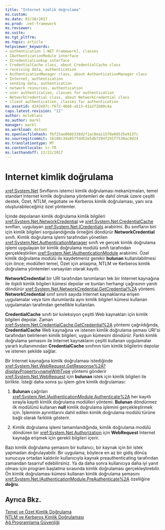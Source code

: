 ```yaml
---
title: "Internet kimlik doğrulama"
ms.custom: 
ms.date: 03/30/2017
ms.prod: .net-framework
ms.reviewer: 
ms.suite: 
ms.tgt_pltfrm: 
ms.topic: article
helpviewer_keywords:
- authentication [.NET Framework], classes
- IAuthenticationModule interface
- ICredentialLookup interface
- CredentialCache class, about CredentialCache class
- receiving data, authentication
- AuthenticationManager class, about AuthenticationManager class
- Internet, authentication
- sending data, authentication
- network resources, authentication
- user authentication, classes for authentication
- NetworkCredential class, about NetworkCredential class
- client authentication, classes for authentication
ms.assetid: d342e87c-f672-4660-a513-41a2f2b80c4a
caps.latest.revision: "11"
author: mcleblanc
ms.author: markl
manager: markl
ms.workload: dotnet
ms.openlocfilehash: fbf25ae866b338d2f1ac0ea11570e0d535e9137c
ms.sourcegitcommit: 16186c34a957fdd52e5db7294f291f7530ac9d24
ms.translationtype: MT
ms.contentlocale: tr-TR
ms.lasthandoff: 12/22/2017
---
```

# <a name="internet-authentication"></a>Internet kimlik doğrulama
<xref:System.Net> Sınıflarını istemci kimlik doğrulaması mekanizmaları, temel standart Internet kimlik doğrulama yöntemleri de dahil olmak üzere çeşitli destek, Özet, NTLM, negotiate ve Kerberos kimlik doğrulaması, yanı sıra oluşturabileceğiniz özel yöntemler.  
  
 İçinde depolanan kimlik doğrulama kimlik bilgileri <xref:System.Net.NetworkCredential> ve <xref:System.Net.CredentialCache> sınıfları, uygulayan <xref:System.Net.ICredentials> arabirimi. Bu sınıfların biri için kimlik bilgileri sorgulandığında örneğini döndürür **NetworkCredential** sınıfı. Kimlik doğrulama işlemi tarafından yönetilen <xref:System.Net.AuthenticationManager> sınıfı ve gerçek kimlik doğrulama işlemi uygulayan bir kimlik doğrulama modülü sınıfı tarafından gerçekleştirilen <xref:System.Net.IAuthenticationModule> arabirimi. Özel kimlik doğrulama modülü ile kaydetmeniz gerekir **bulunan** kullanılabilmesi için önce; modülleri temel, Özet için anlaşma, NTLM ve Kerberos kimlik doğrulama yöntemleri varsayılan olarak kayıtlı.  
  
 **NetworkCredential** bir URI tarafından tanımlanan tek bir Internet kaynağına ile ilişkili kimlik bilgileri kümesi depolar ve bunları herhangi çağrısının yanıtı döndürür <xref:System.Net.NetworkCredential.GetCredential%2A> yöntemi. **NetworkCredential** sınıf sınırlı sayıda Internet kaynaklarına erişen uygulamalar veya tüm durumlarda aynı kimlik bilgileri kümesi kullanan uygulamaları tarafından genellikle kullanılan.  
  
 **CredentialCache** sınıfı bir koleksiyon çeşitli Web kaynakları için kimlik bilgileri depolar. Zaman <xref:System.Net.CredentialCache.GetCredential%2A> yöntemi çağrıldığında, **CredentialCache** Web kaynağına ve istenen kimlik doğrulama şeması URI'si tarafından belirlenen kimlik bilgileri, uygun kümesini döndürür. Farklı kimlik doğrulama şemasını ile Internet kaynakların çeşitli kullanan uygulamalar yararlı kullanımından **CredentialCache** sınıfının tüm kimlik bilgilerini depolar ve istenen şekilde sağlar.  
  
 Bir Internet kaynağına kimlik doğrulaması istediğinde <xref:System.Net.WebRequest.GetResponse%2A?displayProperty=nameWithType> yöntemi gönderir <xref:System.Net.WebRequest> için **bulunan** istek için kimlik bilgileri ile birlikte. İsteği daha sonra şu işlem göre kimlik doğrulaması:  
  
1.  **Bulunan** çağrıları <xref:System.Net.IAuthenticationModule.Authenticate%2A> her kayıtlı sırayla kayıtlı kimlik doğrulama modülleri yöntemi. **Bulunan** döndürmez ilk modülünü kullanan **null** kimlik doğrulama işlemini gerçekleştirmek için. İşleminin ayrıntılarını dahil edilen kimlik doğrulama modülü türüne bağlı olarak farklılık gösterir.  
  
2.  Kimlik doğrulama işlemi tamamlandığında, kimlik doğrulama modülü döndüren bir <xref:System.Net.Authorization> için **WebRequest** Internet kaynağa erişmek için gerekli bilgileri içerir.  
  
 Bazı kimlik doğrulama şemasını bir kullanıcı, bir kaynak için bir istek yapmadan doğrulayabilir. Bir uygulama, böylece en az bir gidiş dönüş sunucuya ortadan kaldırılır kullanıcıyla kaynak preauthenticating tarafından zamandan tasarruf edebilirsiniz. Ya da daha sonra kullanıcıya daha iyi yanıt olması için program başlatma sırasında kimlik doğrulaması gerçekleştirebilir. Ön kimlik doğrulaması kümesi kullanan kimlik doğrulama şemasını <xref:System.Net.IAuthenticationModule.PreAuthenticate%2A> özelliğine **doğru**.  
  
## <a name="see-also"></a>Ayrıca Bkz.  
 [Temel ve Özet Kimlik Doğrulama](../../../docs/framework/network-programming/basic-and-digest-authentication.md)  
 [NTLM ve Kerberos Kimlik Doğrulaması](../../../docs/framework/network-programming/ntlm-and-kerberos-authentication.md)  
 [Ağ Programlama Güvenliği](../../../docs/framework/network-programming/security-in-network-programming.md)

